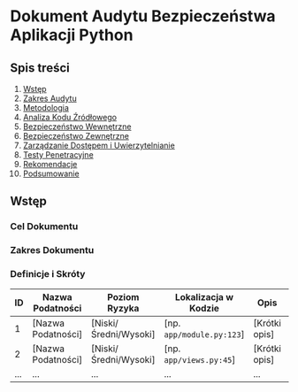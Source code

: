 # Dokument Audytu Bezpieczeństwa Aplikacji Python

## Spis treści
1. [Wstęp](#wstęp)
2. [Zakres Audytu](#zakres-audytu)
3. [Metodologia](#metodologia)
4. [Analiza Kodu Źródłowego](#analiza-kodu-źródłowego)
5. [Bezpieczeństwo Wewnętrzne](#bezpieczeństwo-wewnętrzne)
6. [Bezpieczeństwo Zewnętrzne](#bezpieczeństwo-zewnętrzne)
7. [Zarządzanie Dostępem i Uwierzytelnianie](#zarządzanie-dostępem-i-uwierzytelnianie)
8. [Testy Penetracyjne](#testy-penetracyjne)
9. [Rekomendacje](#rekomendacje)
10. [Podsumowanie](#podsumowanie)

## Wstęp
### Cel Dokumentu
### Zakres Dokumentu
### Definicje i Skróty


| ID | Nazwa Podatności | Poziom Ryzyka | Lokalizacja w Kodzie | Opis | Status Naprawy |
|----|------------------|---------------|----------------------|------|----------------|
| 1  | [Nazwa Podatności] | [Niski/Średni/Wysoki] | [np. `app/module.py:123`] | [Krótki opis] | [Niezałatwione/Załatwione] |
| 2  | [Nazwa Podatności] | [Niski/Średni/Wysoki] | [np. `app/views.py:45`] | [Krótki opis] | [Niezałatwione/Załatwione] |
| ... | ... | ... | ... | ... | ... |